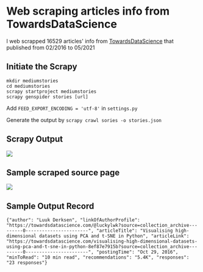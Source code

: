 # Web scraping articles info from TowardsDataScience
I web scrapped 16529 articles' info from [TowardsDataScience](http://towardsdatascience.com) that published from 02/2016 to 05/2021

## Initiate the Scrapy 
```
mkdir mediumstories
cd mediumstories
scrapy startproject mediumstories
scrapy genspider stories [url]
```

Add ```FEED_EXPORT_ENCODING = 'utf-8'``` in `settings.py`

Generate the output by 
```scrapy crawl sories -o stories.json```

## Scrapy Output
![](images/scrapy_output.png)

## Sample scraped source page
![](images/stories.png)

## Sample Output Record
```
{"author": "Luuk Derksen", "linkOfAuthorProfile": "https://towardsdatascience.com/@luckylwk?source=collection_archive---------0-----------------------", "articleTitle": "Visualising high-dimensional datasets using PCA and t-SNE in Python", "articleLink": "https://towardsdatascience.com/visualising-high-dimensional-datasets-using-pca-and-t-sne-in-python-8ef87e7915b?source=collection_archive---------0-----------------------", "postingTime": "Oct 29, 2016", "minToRead": "10 min read", "recommendations": "5.4K", "responses": "23 responses"}

```
